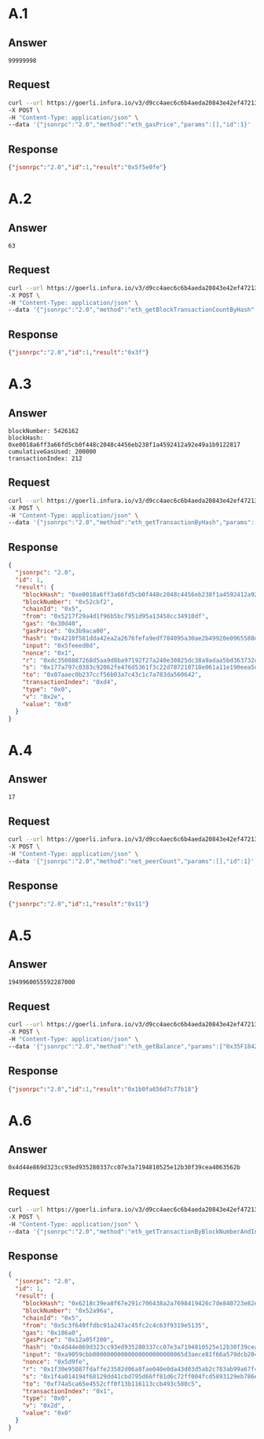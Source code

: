 A.1
===

Answer
------

`99999998`

Request
-------

```bash
curl --url https://goerli.infura.io/v3/d9cc4aec6c6b4aeda20843e42ef47213 \
-X POST \
-H "Content-Type: application/json" \
--data '{"jsonrpc":"2.0","method":"eth_gasPrice","params":[],"id":1}'
```

Response
--------

```json
{"jsonrpc":"2.0","id":1,"result":"0x5f5e0fe"}
```


A.2
===

Answer
------

`63`

Request
-------

```bash
curl --url https://goerli.infura.io/v3/d9cc4aec6c6b4aeda20843e42ef47213 \
-X POST \
-H "Content-Type: application/json" \
--data '{"jsonrpc":"2.0","method":"eth_getBlockTransactionCountByHash","params":["0x78f20591bc53a4a06d28cc3a841608dc8637e669999f9cc854addd0a66024e78"],"id":1}'
```

Response
--------

```json
{"jsonrpc":"2.0","id":1,"result":"0x3f"}
```


A.3
===

Answer
------

```
blockNumber: 5426162
blockHash: 0xe0018a6ff3a66fd5cb0f448c2048c4456eb238f1a4592412a92e49a1b9122817
cumulativeGasUsed: 200000
transactionIndex: 212
```

Request
-------

```bash
curl --url https://goerli.infura.io/v3/d9cc4aec6c6b4aeda20843e42ef47213 \
-X POST \
-H "Content-Type: application/json" \
--data '{"jsonrpc":"2.0","method":"eth_getTransactionByHash","params":["0x4210f581dda42ea2a2676fefa9edf784095a30ae2b49920e0965588d8fa78bf9"],"id":1}'
```

Response
--------

```json
{
  "jsonrpc": "2.0",
  "id": 1,
  "result": {
    "blockHash": "0xe0018a6ff3a66fd5cb0f448c2048c4456eb238f1a4592412a92e49a1b9122817",
    "blockNumber": "0x52cbf2",
    "chainId": "0x5",
    "from": "0x5217f29a4d1f96b5bc7951d95a13458cc34910df",
    "gas": "0x30d40",
    "gasPrice": "0x3b9aca00",
    "hash": "0x4210f581dda42ea2a2676fefa9edf784095a30ae2b49920e0965588d8fa78bf9",
    "input": "0x5feeed8d",
    "nonce": "0x1",
    "r": "0xdc3508887268d5aa9d8ba97192f27a240e30825dc38a9adaa5bd363732d86d84",
    "s": "0x177a797c0383c92062fe476d5361f3c22d787210718e061a11e190eea5dd9e07",
    "to": "0x07aaec0b237ccf56b03a7c43c1c7a783da560642",
    "transactionIndex": "0xd4",
    "type": "0x0",
    "v": "0x2e",
    "value": "0x0"
  }
}
```

A.4
===

Answer
------

`17`

Request
-------

```bash
curl --url https://goerli.infura.io/v3/d9cc4aec6c6b4aeda20843e42ef47213 \
-X POST \
-H "Content-Type: application/json" \
--data '{"jsonrpc":"2.0","method":"net_peerCount","params":[],"id":1}'
```

Response
--------

```json
{"jsonrpc":"2.0","id":1,"result":"0x11"}
```

A.5
===

Answer
------

`1949960055592287000`

Request
-------

```bash
curl --url https://goerli.infura.io/v3/d9cc4aec6c6b4aeda20843e42ef47213 \
-X POST \
-H "Content-Type: application/json" \
--data '{"jsonrpc":"2.0","method":"eth_getBalance","params":["0x35F18427567108F800BDC2784277B9246eED37fA", "latest"],"id":1}'
```

Response
--------

```json
{"jsonrpc":"2.0","id":1,"result":"0x1b0fa656d7c77b18"}
```


A.6
===

Answer
------

`0x4d44e869d323cc93ed935280337cc07e3a7194810525e12b30f39cea4063562b`

Request
-------

```bash
curl --url https://goerli.infura.io/v3/d9cc4aec6c6b4aeda20843e42ef47213 \
-X POST \
-H "Content-Type: application/json" \
--data '{"jsonrpc":"2.0","method":"eth_getTransactionByBlockNumberAndIndex","params":["0x52a96a", "0x1"],"id":1}'
```

Response
--------

```json
{
  "jsonrpc": "2.0",
  "id": 1,
  "result": {
    "blockHash": "0x6218c39ea8f67e291c706438a2a7698419426c7de840723e82e0733d10247fc4",
    "blockNumber": "0x52a96a",
    "chainId": "0x5",
    "from": "0x5c3f649ffdbc91a247ac45fc2c4c63f9319e5135",
    "gas": "0x186a0",
    "gasPrice": "0x12a05f200",
    "hash": "0x4d44e869d323cc93ed935280337cc07e3a7194810525e12b30f39cea4063562b",
    "input": "0xa9059cbb00000000000000000000000065d3aece81f66a579dcb2040f63bdfbd85177faf0000000000000000000000000000000000000000000000000e0a3cc5314d1a52",
    "nonce": "0x5d9fe",
    "r": "0x1f30e95087fdaffe23582d06a8fae040e0da43d03d5ab2c783ab99a67f4e61a4",
    "s": "0x1f4a014194f68129dd41cbd795d66ff81d6c72ff004fcd5893129eb786e6caf",
    "to": "0xf74a5ca65e4552cff0f13b116113ccb493c580c5",
    "transactionIndex": "0x1",
    "type": "0x0",
    "v": "0x2d",
    "value": "0x0"
  }
}
```
